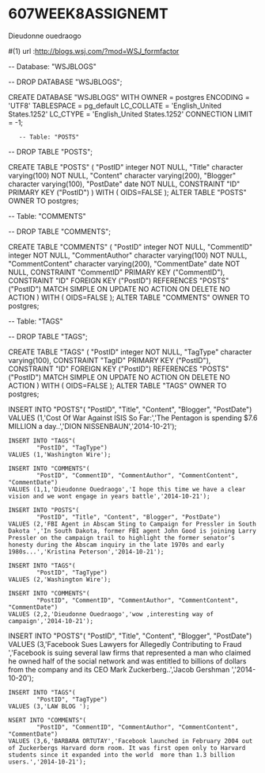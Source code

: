 607WEEK8ASSIGNEMT
=================
Dieudonne ouedraogo

#(1) url  :http://blogs.wsj.com/?mod=WSJ_formfactor


-- Database: "WSJBLOGS"



-- DROP DATABASE "WSJBLOGS";

CREATE DATABASE "WSJBLOGS"
  WITH OWNER = postgres
       ENCODING = 'UTF8'
       TABLESPACE = pg_default
       LC_COLLATE = 'English_United States.1252'
       LC_CTYPE = 'English_United States.1252'
       CONNECTION LIMIT = -1;
       
       -- Table: "POSTS"

-- DROP TABLE "POSTS";

CREATE TABLE "POSTS"
(
  "PostID" integer NOT NULL,
  "Title" character varying(100) NOT NULL,
  "Content" character varying(200),
  "Blogger" character varying(100),
  "PostDate" date NOT NULL,
  CONSTRAINT "ID" PRIMARY KEY ("PostID")
)
WITH (
  OIDS=FALSE
);
ALTER TABLE "POSTS"
  OWNER TO postgres;
  
-- Table: "COMMENTS"

-- DROP TABLE "COMMENTS";

CREATE TABLE "COMMENTS"
(
  "PostID" integer NOT NULL,
  "CommentID" integer NOT NULL,
  "CommentAuthor" character varying(100) NOT NULL,
  "CommentContent" character varying(200),
  "CommentDate" date NOT NULL,
  CONSTRAINT "CommentID" PRIMARY KEY ("CommentID"),
  CONSTRAINT "ID" FOREIGN KEY ("PostID")
      REFERENCES "POSTS" ("PostID") MATCH SIMPLE
      ON UPDATE NO ACTION ON DELETE NO ACTION
)
WITH (
  OIDS=FALSE
);
ALTER TABLE "COMMENTS"
  OWNER TO postgres;
  
  -- Table: "TAGS"

-- DROP TABLE "TAGS";

CREATE TABLE "TAGS"
(
  "PostID" integer NOT NULL,
  "TagType" character varying(100),
  CONSTRAINT "TagID" PRIMARY KEY ("PostID"),
  CONSTRAINT "ID" FOREIGN KEY ("PostID")
      REFERENCES "POSTS" ("PostID") MATCH SIMPLE
      ON UPDATE NO ACTION ON DELETE NO ACTION
)
WITH (
  OIDS=FALSE
);
ALTER TABLE "TAGS"
  OWNER TO postgres;
  
  INSERT INTO "POSTS"(
            "PostID", "Title", "Content", "Blogger", "PostDate")
    VALUES (1,'Cost Of War Against ISIS So Far:','The Pentagon is spending $7.6 MILLION a day..','DION NISSENBAUN','2014-10-21');
    
    INSERT INTO "TAGS"(
            "PostID", "TagType")
    VALUES (1,'Washington Wire');
    
    INSERT INTO "COMMENTS"(
            "PostID", "CommentID", "CommentAuthor", "CommentContent", "CommentDate")
    VALUES (1,1,'Dieudonne Ouedraogo','I hope this time we have a clear vision and we wont engage in years battle','2014-10-21');
    
    INSERT INTO "POSTS"(
            "PostID", "Title", "Content", "Blogger", "PostDate")
    VALUES (2,'FBI Agent in Abscam Sting to Campaign for Pressler in South Dakota ','In South Dakota, former FBI agent John Good is joining Larry Pressler on the campaign trail to highlight the former senator’s  honesty during the Abscam inquiry in the late 1970s and early 1980s...','Kristina Peterson','2014-10-21');
    
    INSERT INTO "TAGS"(
            "PostID", "TagType")
    VALUES (2,'Washington Wire');
    
    INSERT INTO "COMMENTS"(
            "PostID", "CommentID", "CommentAuthor", "CommentContent", "CommentDate")
    VALUES (2,2,'Dieudonne Ouedraogo','wow ,interesting way of campaign','2014-10-21');


    
    
INSERT INTO "POSTS"(
            "PostID", "Title", "Content", "Blogger", "PostDate")
    VALUES (3,'Facebook Sues Lawyers for Allegedly Contributing to Fraud  ','Facebook is suing several law firms that represented a man who claimed he owned half of the social network and was entitled to billions of dollars from the company and its CEO Mark Zuckerberg..','Jacob Gershman ','2014-10-20');
    
    INSERT INTO "TAGS"(
            "PostID", "TagType")
    VALUES (3,'LAW BLOG ');
    
    NSERT INTO "COMMENTS"(
            "PostID", "CommentID", "CommentAuthor", "CommentContent", "CommentDate")
    VALUES (3,6,'BARBARA ORTUTAY','Facebook launched in February 2004 out of Zuckerbergs Harvard dorm room. It was first open only to Harvard students since it expanded into the world  more than 1.3 billion users.','2014-10-21');






  
  
  


       

